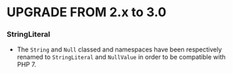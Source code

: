 UPGRADE FROM 2.x to 3.0
=======================

### StringLiteral

 * The `String` and `Null` classed and namespaces have been respectively renamed to
   `StringLiteral` and `NullValue` in order to be compatible with PHP 7.
